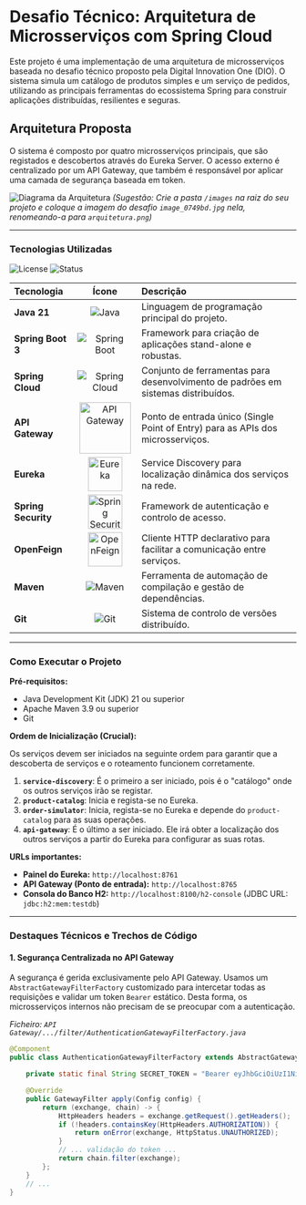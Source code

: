 # Desafio Técnico: Arquitetura de Microsserviços com Spring Cloud

Este projeto é uma implementação de uma arquitetura de microsserviços baseada no desafio técnico proposto pela Digital Innovation One (DIO). O sistema simula um catálogo de produtos simples e um serviço de pedidos, utilizando as principais ferramentas do ecossistema Spring para construir aplicações distribuídas, resilientes e seguras.

## Arquitetura Proposta

O sistema é composto por quatro microsserviços principais, que são registados e descobertos através do Eureka Server. O acesso externo é centralizado por um API Gateway, que também é responsável por aplicar uma camada de segurança baseada em token.

![Diagrama da Arquitetura](https://hermes.dio.me/files/assets/c2e4ece2-999a-4c35-b4b2-3171ac7d0308.png)
*(Sugestão: Crie a pasta `/images` na raiz do seu projeto e coloque a imagem do desafio `image_0749bd.jpg` nela, renomeando-a para `arquitetura.png`)*

---

### Tecnologias Utilizadas
![License](https://img.shields.io/badge/License-MIT-yellow?style=for-the-badge) 
![Status](https://img.shields.io/badge/Status-Completo-brightgreen?style=for-the-badge)

| Tecnologia | Ícone | Descrição |
| :--- | :---: | :--- |
| **Java 21** | <img src="https://img.shields.io/badge/Java-21-blue?style=for-the-badge&logo=openjdk" alt="Java"> | Linguagem de programação principal do projeto. |
| **Spring Boot 3** | <img src="https://img.shields.io/badge/Spring_Boot-3.5.5-green?style=for-the-badge&logo=spring" alt="Spring Boot"> | Framework para criação de aplicações stand-alone e robustas. |
| **Spring Cloud** | <img src="https://img.shields.io/badge/Spring_Cloud-2025.0.0-green?style=for-the-badge&logo=spring" alt="Spring Cloud"> | Conjunto de ferramentas para desenvolvimento de padrões em sistemas distribuídos. |
| **API Gateway** | <img src="https://raw.githubusercontent.com/spring-cloud/spring-cloud-gateway/main/docs/src/main/asciidoc/images/spring-cloud-gateway.png" alt="API Gateway" width="90"> | Ponto de entrada único (Single Point of Entry) para as APIs dos microsserviços. |
| **Eureka** | <img src="https://img.stackshare.io/service/4694/20160228-202202.png" alt="Eureka" width="60"> | Service Discovery para localização dinâmica dos serviços na rede. |
| **Spring Security** | <img src="https://spring.io/images/projects/spring-security-520e78c69d85481a525f0a200a7fd967.svg" alt="Spring Security" width="60"> | Framework de autenticação e controlo de acesso. |
| **OpenFeign** | <img src="https://img.stackshare.io/service/11082/spring-cloud-openfeign.png" alt="OpenFeign" width="60"> | Cliente HTTP declarativo para facilitar a comunicação entre serviços. |
| **Maven** | <img src="https://img.shields.io/badge/Maven-3.9-red?style=for-the-badge&logo=apachemaven" alt="Maven"> | Ferramenta de automação de compilação e gestão de dependências. |
| **Git** | <img src="https://img.shields.io/badge/Git-F05032?style=for-the-badge&logo=git&logoColor=white" alt="Git"> | Sistema de controlo de versões distribuído. |
---

### Como Executar o Projeto

**Pré-requisitos:**
- Java Development Kit (JDK) 21 ou superior
- Apache Maven 3.9 ou superior
- Git

**Ordem de Inicialização (Crucial):**

Os serviços devem ser iniciados na seguinte ordem para garantir que a descoberta de serviços e o roteamento funcionem corretamente.

1.  **`service-discovery`**: É o primeiro a ser iniciado, pois é o "catálogo" onde os outros serviços irão se registar.
2.  **`product-catalog`**: Inicia e regista-se no Eureka.
3.  **`order-simulator`**: Inicia, regista-se no Eureka e depende do `product-catalog` para as suas operações.
4.  **`api-gateway`**: É o último a ser iniciado. Ele irá obter a localização dos outros serviços a partir do Eureka para configurar as suas rotas.

**URLs importantes:**
- **Painel do Eureka:** `http://localhost:8761`
- **API Gateway (Ponto de entrada):** `http://localhost:8765`
- **Consola do Banco H2:** `http://localhost:8100/h2-console` (JDBC URL: `jdbc:h2:mem:testdb`)

---

### Destaques Técnicos e Trechos de Código

#### 1. Segurança Centralizada no API Gateway

A segurança é gerida exclusivamente pelo API Gateway. Usamos um `AbstractGatewayFilterFactory` customizado para intercetar todas as requisições e validar um token `Bearer` estático. Desta forma, os microsserviços internos não precisam de se preocupar com a autenticação.

*Ficheiro: `API Gateway/.../filter/AuthenticationGatewayFilterFactory.java`*
```java
@Component
public class AuthenticationGatewayFilterFactory extends AbstractGatewayFilterFactory<AuthenticationGatewayFilterFactory.Config> {

    private static final String SECRET_TOKEN = "Bearer eyJhbGciOiUzI1NiIsInR5cCI6IkpXVCJ9";

    @Override
    public GatewayFilter apply(Config config) {
        return (exchange, chain) -> {
            HttpHeaders headers = exchange.getRequest().getHeaders();
            if (!headers.containsKey(HttpHeaders.AUTHORIZATION)) {
                return onError(exchange, HttpStatus.UNAUTHORIZED);
            }
            // ... validação do token ...
            return chain.filter(exchange);
        };
    }
    // ...
}

